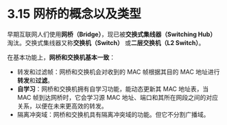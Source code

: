 # 3.15 网桥的概念以及类型

早期互联网人们使用**网桥（Bridge）**，现已被**交换式集线器（Switching Hub）** 淘汰。交换式集线器又称**交换机（Switch）** 或**二层交换机（L2 Switch）**。

在基本功能上，**网桥和交换机基本一致**：

+ 转发和过滤帧：网桥和交换机会对收到的 MAC 帧根据其目的 MAC 地址进行**转发**和**过滤**。
+ **自学习**：网桥和交换机拥有自学习功能，能动态更新其 MAC 地址表，当 MAC 帧到达网桥时，它会学习源 MAC 地址、端口和其所在网段之间的对应关系，以便在未来更高效的转发。
+ 隔离冲突域：网桥和交换机具有隔离冲突域的功能。但它不分割广播域。
